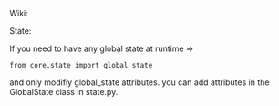 Wiki:

State:

If you need to have any global state at runtime => 
```
from core.state import global_state
```

and only modifiy global_state attributes.
you can add attributes in the GlobalState class in state.py.
